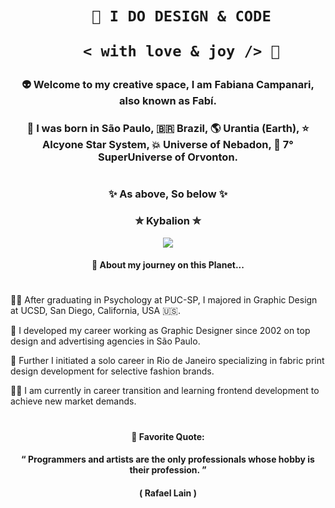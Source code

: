  <h1 align="center">  
    
        🎨 I DO DESIGN & CODE 

         < with love & joy /> 🤎  
</h1>

### <p align="center"> 👽 Welcome to my creative space, I am Fabiana Campanari, also known as Fabí.
###  <p align="center"> 🏡 I was born in São Paulo, 🇧🇷 Brazil, 🌎 Urantia (Earth), ⭐️ Alcyone Star System, 💥 Universe of Nebadon, 🔆 7° SuperUniverse of Orvonton. </p>
 
#

### <p align="center"> ✨ As above, So below ✨ </p>
### <p align="center"> ✮ Kybalion ✮ </p>   

<p align="center">
  <img src="https://user-images.githubusercontent.com/113218619/207962226-673d57ec-c076-47c4-8f8a-c1e57e834f6f.gif" />
</p>
                
#### <p align="center"> 🚀 About my journey on this Planet... </p>

#

👩‍🎓  After graduating in Psychology at PUC-SP, I majored in Graphic Design at UCSD, San Diego, California, USA 🇺🇸. 

🎨  I developed my career working as Graphic Designer since 2002 on top design and advertising agencies in São Paulo.

👗  Further I initiated a solo career in Rio de Janeiro specializing in fabric print design development for selective fashion brands.

👩‍💻  I am currently in career transition and learning frontend development to achieve new market demands.

#

####  <p align="center"> 🌟 Favorite Quote:  </p>
####  <p align="center"> “ Programmers and artists are the only professionals whose hobby is their profession. ” </p>
####  <p align="center"> ( Rafael Lain ) </p>




 
 
